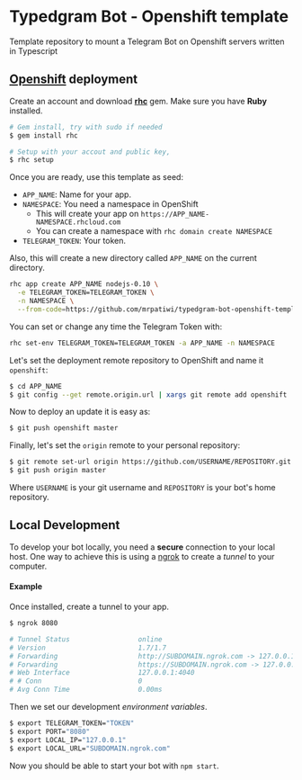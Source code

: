 # Typedgram Bot - Openshift template

Template repository to mount a Telegram Bot on Openshift servers written in Typescript

## [Openshift](https://openshift.redhat.com) deployment

Create an account and download **[rhc](https://developers.openshift.com/en/managing-client-tools.html)** gem. Make sure you have **Ruby** installed.

```sh
# Gem install, try with sudo if needed
$ gem install rhc

# Setup with your accout and public key,
$ rhc setup
```

Once you are ready, use this template as seed:

* `APP_NAME`: Name for your app.
* `NAMESPACE`: You need a namespace in OpenShift
  * This will create your app on `https://APP_NAME-NAMESPACE.rhcloud.com`
  * You can create a namespace with `rhc domain create NAMESPACE`
* `TELEGRAM_TOKEN`: Your token.

Also, this will create a new directory called `APP_NAME` on the current directory.

```sh
rhc app create APP_NAME nodejs-0.10 \
  -e TELEGRAM_TOKEN=TELEGRAM_TOKEN \
  -n NAMESPACE \
  --from-code=https://github.com/mrpatiwi/typedgram-bot-openshift-template.git
```

You can set or change any time the Telegram Token with:
```sh
rhc set-env TELEGRAM_TOKEN=TELEGRAM_TOKEN -a APP_NAME -n NAMESPACE
```

Let's set the deployment remote repository to OpenShift and name it `openshift`:
```sh
$ cd APP_NAME
$ git config --get remote.origin.url | xargs git remote add openshift
```

Now to deploy an update it is easy as:
```sh
$ git push openshift master
```

Finally, let's set the `origin` remote to your personal repository:
```sh
$ git remote set-url origin https://github.com/USERNAME/REPOSITORY.git
$ git push origin master
```

Where `USERNAME` is your git username and `REPOSITORY` is your bot's home repository.

## Local Development

To develop your bot locally, you need a **secure** connection to your local host. One way to achieve this is using a [ngrok](https://ngrok.com/) to create a *tunnel* to your computer.

#### Example

Once installed, create a tunnel to your app.
```sh
$ ngrok 8080

# Tunnel Status                 online
# Version                       1.7/1.7
# Forwarding                    http://SUBDOMAIN.ngrok.com -> 127.0.0.1:8080
# Forwarding                    https://SUBDOMAIN.ngrok.com -> 127.0.0.1:8080
# Web Interface                 127.0.0.1:4040
# # Conn                        0
# Avg Conn Time                 0.00ms
```

Then we set our development *environment variables*.
```sh
$ export TELEGRAM_TOKEN="TOKEN"
$ export PORT="8080"
$ export LOCAL_IP="127.0.0.1"
$ export LOCAL_URL="SUBDOMAIN.ngrok.com"
```

Now you should be able to start your bot with `npm start`.
